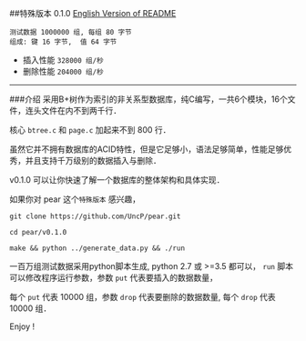 ##特殊版本 0.1.0
[English Version of README](./README.en.md)

	测试数据 1000000 组, 每组 80 字节
	组成: 键 16 字节,  值 64 字节

- 插入性能			``` 328000 组/秒 ```
- 删除性能			``` 204000 组/秒 ```


***

###介绍
采用B+树作为索引的非关系型数据库，纯C编写，一共6个模块，16个文件，连头文件在内不到两千行．

核心 `btree.c` 和 `page.c` 加起来不到 800 行．

虽然它并不拥有数据库的ACID特性，但是它足够小，语法足够简单，性能足够优秀，并且支持千万级别的数据插入与删除．

v0.1.0 可以让你快速了解一个数据库的整体架构和具体实现．

如果你对 pear 这个`特殊版本` 感兴趣，

`git clone https://github.com/UncP/pear.git`

`cd pear/v0.1.0`

`make && python ../generate_data.py && ./run`

一百万组测试数据采用python脚本生成, python 2.7 或 >=3.5 都可以， `run` 脚本可以修改程序运行参数，参数 `put` 代表要插入的数据数量，

每个 `put` 代表 10000 组，参数 `drop` 代表要删除的数据数量, 每个 `drop` 代表 10000 组．

Enjoy !
